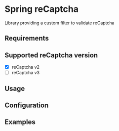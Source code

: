 # Spring reCaptcha

Library providing a custom filter to validate reCaptcha

## Requirements

## Supported reCaptcha version

* [X] reCaptcha v2
* [ ] reCaptcha v3

## Usage 

## Configuration

## Examples


